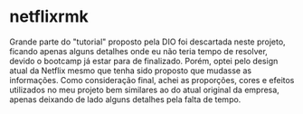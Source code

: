 # netflixrmk

Grande parte do "tutorial" proposto pela DIO foi descartada neste projeto, ficando apenas alguns detalhes
onde eu não teria tempo de resolver, devido o bootcamp já estar para de finalizado. Porém, optei pelo design
atual da Netflix mesmo que tenha sido proposto que mudasse as informações.
Como consideração final, achei as proporções, cores e efeitos utilizados no meu projeto bem similares ao do
atual original da empresa, apenas deixando de lado alguns detalhes pela falta de tempo.
